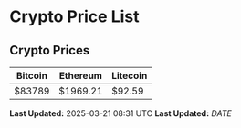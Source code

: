 # Crypto Price List

## Crypto Prices
| Bitcoin | Ethereum | Litecoin |
| ------- | -------- | -------- |
| $83789 | $1969.21 | $92.59 |
**Last Updated:** 2025-03-21 08:31 UTC
**Last Updated:** $DATE$
